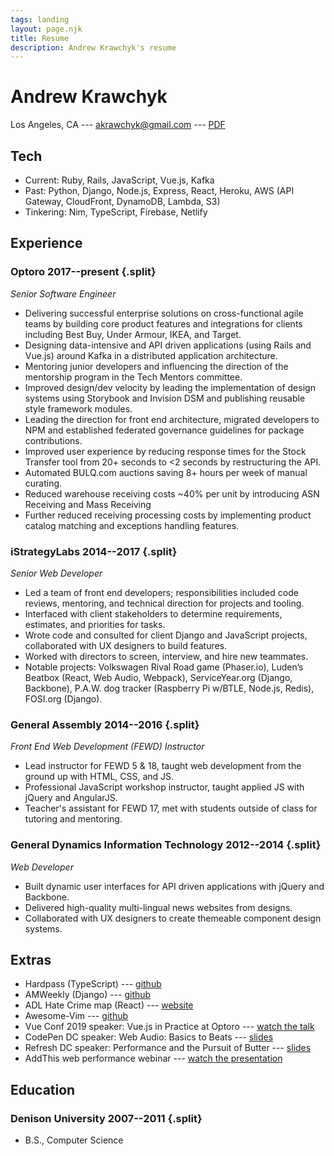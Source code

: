 ```yaml
---
tags: landing
layout: page.njk
title: Resume
description: Andrew Krawchyk's resume
---
```


# Andrew Krawchyk

Los Angeles, CA --- akrawchyk@gmail.com <span class="hide-print">--- [PDF](/akrawchyk-resume.pdf)</span>

## Tech

- Current: Ruby, Rails, JavaScript, Vue.js, Kafka
- Past: Python, Django, Node.js, Express, React, Heroku, AWS (API Gateway, CloudFront, DynamoDB, Lambda, S3)
- Tinkering: Nim, TypeScript, Firebase, Netlify

## Experience

### <span>Optoro</span> <span>2017--present</span> {.split}

_Senior Software Engineer_

- Delivering successful enterprise solutions on cross-functional agile teams by building core product features and integrations for clients including Best Buy, Under Armour, IKEA, and Target.
- Designing data-intensive and API driven applications (using Rails and Vue.js) around Kafka in a distributed application architecture.
- Mentoring junior developers and influencing the direction of the mentorship program in the Tech Mentors committee.
- Improved design/dev velocity by leading the implementation of design systems using Storybook and Invision DSM and publishing reusable style framework modules.
- Leading the direction for front end architecture, migrated developers to NPM and established federated governance guidelines for package contributions.
- Improved user experience by reducing response times for the Stock Transfer tool from 20+ seconds to <2 seconds by restructuring the API.
- Automated BULQ.com auctions saving 8+ hours per week of manual curating.
- Reduced warehouse receiving costs ~40% per unit by introducing ASN Receiving and Mass Receiving
- Further reduced receiving processing costs by implementing product catalog matching and exceptions handling features.

### <span>iStrategyLabs</span> <span>2014--2017</span> {.split}

_Senior Web Developer_

- Led a team of front end developers; responsibilities included code reviews, mentoring, and technical direction for projects and tooling.
- Interfaced with client stakeholders to determine requirements, estimates, and priorities for tasks.
- Wrote code and consulted for client Django and JavaScript projects, collaborated with UX designers to build features.
- Worked with directors to screen, interview, and hire new teammates.
- Notable projects: Volkswagen Rival Road game (Phaser.io), Luden’s Beatbox (React, Web Audio, Webpack), ServiceYear.org (Django, Backbone), P.A.W. dog tracker (Raspberry Pi w/BTLE, Node.js, Redis), FOSI.org (Django).

### <span>General Assembly</span> <span>2014--2016</span> {.split}

_Front End Web Development (FEWD) Instructor_

- Lead instructor for FEWD 5 & 18, taught web development from the ground up with HTML, CSS, and JS.
- Professional JavaScript workshop instructor, taught applied JS with jQuery and AngularJS.
- Teacher's assistant for FEWD 17, met with students outside of class for tutoring and mentoring.

### <span>General Dynamics Information Technology</span> <span>2012--2014</span> {.split}

_Web Developer_

- Built dynamic user interfaces for API driven applications with jQuery and Backbone.
- Delivered high-quality multi-lingual news websites from designs.
- Collaborated with UX designers to create themeable component design systems.

## Extras

- Hardpass (TypeScript) --- [github](https://github.com/akrawchyk/hardpass)
- AMWeekly (Django) --- [github](https://github.com/akrawchyk/amweekly)
- ADL Hate Crime map (React) --- [website](https://www.adl.org/adl-hate-crime-map)
- Awesome-Vim --- [github](https://github.com/akrawchyk/awesome-vim)
- Vue Conf 2019 speaker: Vue.js in Practice at Optoro --- [watch the talk](https://www.vuemastery.com/conferences/vueconf-us-2019/vuejs-in-practice-at-optoro/)
- CodePen DC speaker: Web Audio: Basics to Beats --- [slides](https://slides.com/akrawchyk/webaudio-basics-to-beats/fullscreen#/)
- Refresh DC speaker: Performance and the Pursuit of Butter --- [slides](https://slides.com/akrawchyk/performance-and-the-pursuit-of-butter/fullscreen#/)
- AddThis web performance webinar --- [watch the presentation](https://www.addthis.com/academy/tips-making-website-load-faster/)

## Education

### <span>Denison University</span> <span>2007--2011</span> {.split}

- B.S., Computer Science
